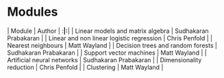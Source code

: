 # Modules

| Module | Author |
:____________________|:____________________|
| Linear models and matrix algebra | Sudhakaran Prabakaran |
| Linear and non linear logistic regression | Chris Penfold |
| Nearest neighbours | Matt Wayland |
| Decision trees and random forests | Sudhakaran Prabakaran |
| Support vector machines | Matt Wayland |
| Artificial neural networks | Sudhakaran Prabakaran |
| Dimensionality reduction | Chris Penfold |
| Clustering | Matt Wayland |


